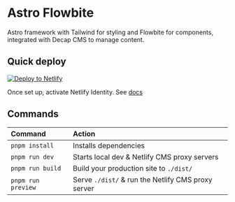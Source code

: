 # Astro Flowbite

Astro framework with Tailwind for styling and Flowbite for components, integrated with Decap CMS to manage content.  

## Quick deploy

[![Deploy to Netlify](https://www.netlify.com/img/deploy/button.svg)](https://app.netlify.com/start/deploy?repository=https://github.com/stephangriesel/astro-flowbite)


Once set up, activate Netlify Identity. See [docs](https://docs.netlify.com/visitor-access/identity/)

## Commands

| Command            | Action                                             |
| :----------------- | :------------------------------------------------- |
| `pnpm install`     | Installs dependencies                              |
| `pnpm run dev`     | Starts local dev & Netlify CMS proxy servers       |
| `pnpm run build`   | Build your production site to `./dist/`            |
| `pnpm run preview` | Serve `./dist/` & run the Netlify CMS proxy server |  
